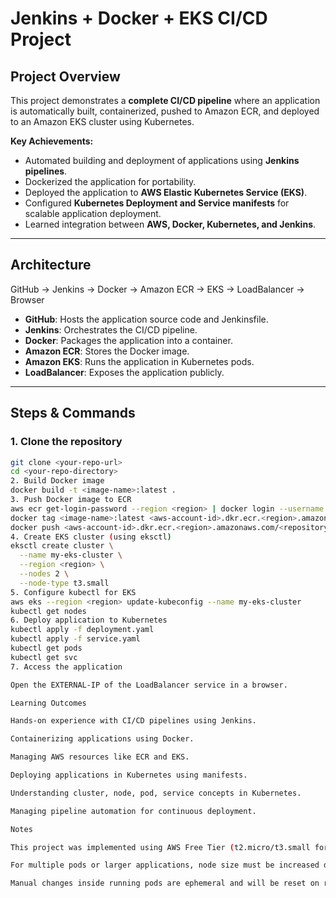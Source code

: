 # Jenkins + Docker + EKS CI/CD Project

## Project Overview

This project demonstrates a **complete CI/CD pipeline** where an application is automatically built, containerized, pushed to Amazon ECR, and deployed to an Amazon EKS cluster using Kubernetes.  

**Key Achievements:**
- Automated building and deployment of applications using **Jenkins pipelines**.
- Dockerized the application for portability.
- Deployed the application to **AWS Elastic Kubernetes Service (EKS)**.
- Configured **Kubernetes Deployment and Service manifests** for scalable application deployment.
- Learned integration between **AWS, Docker, Kubernetes, and Jenkins**.

---

## Architecture
GitHub → Jenkins → Docker → Amazon ECR → EKS → LoadBalancer → Browser

- **GitHub**: Hosts the application source code and Jenkinsfile.
- **Jenkins**: Orchestrates the CI/CD pipeline.
- **Docker**: Packages the application into a container.
- **Amazon ECR**: Stores the Docker image.
- **Amazon EKS**: Runs the application in Kubernetes pods.
- **LoadBalancer**: Exposes the application publicly.

---

## Steps & Commands

### 1. Clone the repository
```bash
git clone <your-repo-url>
cd <your-repo-directory>
2. Build Docker image
docker build -t <image-name>:latest .
3. Push Docker image to ECR
aws ecr get-login-password --region <region> | docker login --username AWS --password-stdin <aws-account-id>.dkr.ecr.<region>.amazonaws.com
docker tag <image-name>:latest <aws-account-id>.dkr.ecr.<region>.amazonaws.com/<repository-name>:latest
docker push <aws-account-id>.dkr.ecr.<region>.amazonaws.com/<repository-name>:latest
4. Create EKS cluster (using eksctl)
eksctl create cluster \
  --name my-eks-cluster \
  --region <region> \
  --nodes 2 \
  --node-type t3.small
5. Configure kubectl for EKS
aws eks --region <region> update-kubeconfig --name my-eks-cluster
kubectl get nodes
6. Deploy application to Kubernetes
kubectl apply -f deployment.yaml
kubectl apply -f service.yaml
kubectl get pods
kubectl get svc
7. Access the application

Open the EXTERNAL-IP of the LoadBalancer service in a browser.

Learning Outcomes

Hands-on experience with CI/CD pipelines using Jenkins.

Containerizing applications using Docker.

Managing AWS resources like ECR and EKS.

Deploying applications in Kubernetes using manifests.

Understanding cluster, node, pod, service concepts in Kubernetes.

Managing pipeline automation for continuous deployment.

Notes

This project was implemented using AWS Free Tier (t2.micro/t3.small for nodes).

For multiple pods or larger applications, node size must be increased due to resource limitations.

Manual changes inside running pods are ephemeral and will be reset on redeployment.


